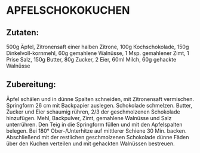 # APFELSCHOKOKUCHEN

## Zutaten:

500g Äpfel, Zitronensaft einer halben Zitrone, 100g Kochschokolade, 150g
Dinkelvoll-kornmehl, 60g gemahlene Walnüsse, 1 Msp. gemahlener Zimt, 1
Prise Salz, 150g Butter, 80g Zucker, 2 Eier, 60ml Milch, 60g gehackte
Walnüsse

## Zubereitung:

Äpfel schälen und in dünne Spalten schneiden, mit Zitronensaft
vermischen. Springform 26 cm mit Backpapier auslegen. Schokolade
schmelzen. Butter, Zucker und Eier schaumig rühren, 2/3 der
geschmolzenen Schokolade hinzufügen. Mehl, Backpulver, Zimt, gemahlene
Walnüsse und Salz unterrühren. Den Teig in die Springform füllen und mit
den Apfelspalten belegen. Bei 180° Ober-/Unterhitze auf mittlerer
Schiene 30 Min. backen. Abschließend mit der restlichen geschmolzenen
Schokolade dünne Fäden über den Kuchen verteilen und mit gehackten
Walnüssen bestreuen.

